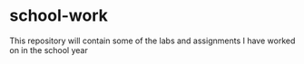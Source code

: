 # school-work
This repository will contain some of the labs and assignments I have worked on in the school year
